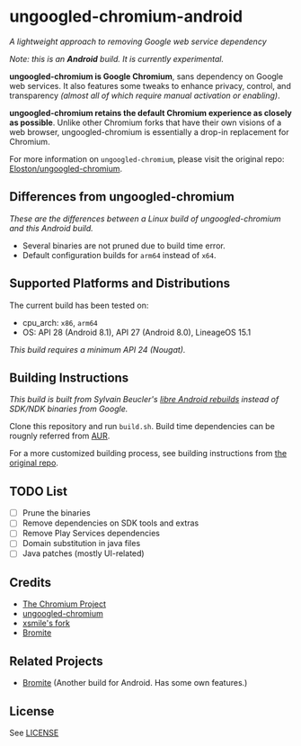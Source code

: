 # ungoogled-chromium-android

*A lightweight approach to removing Google web service dependency*

*Note: this is an **Android** build. It is currently experimental.*

**ungoogled-chromium is Google Chromium**, sans dependency on Google web services. It also features some tweaks to enhance privacy, control, and transparency *(almost all of which require manual activation or enabling)*.

**ungoogled-chromium retains the default Chromium experience as closely as possible**. Unlike other Chromium forks that have their own visions of a web browser, ungoogled-chromium is essentially a drop-in replacement for Chromium.

For more information on `ungoogled-chromium`, please visit the original repo: [Eloston/ungoogled-chromium](https://github.com/Eloston/ungoogled-chromium).

## Differences from ungoogled-chromium

*These are the differences between a Linux build of ungoogled-chromium and this Android build.*

* Several binaries are not pruned due to build time error.
* Default configuration builds for `arm64` instead of `x64`.

## Supported Platforms and Distributions

The current build has been tested on:
* cpu_arch: `x86`, `arm64`
* OS: API 28 (Android 8.1), API 27 (Android 8.0), LineageOS 15.1

*This build requires a minimum API 24 (Nougat).*

## Building Instructions
*This build is built from Sylvain Beucler's [libre Android rebuilds](http://android-rebuilds.beuc.net/) instead of SDK/NDK binaries from Google.*

Clone this repository and run `build.sh`. Build time dependencies can be rougnly referred from [AUR](https://aur.archlinux.org/packages/ungoogled-chromium-archlinux/).

For a more customized building process, see building instructions from [the original repo](https://github.com/Eloston/ungoogled-chromium/blob/master/docs/building.md).

## TODO List
- [ ] Prune the binaries
- [ ] Remove dependencies on SDK tools and extras
- [ ] Remove Play Services dependencies
- [ ] Domain substitution in java files
- [ ] Java patches (mostly UI-related)

## Credits

* [The Chromium Project](//www.chromium.org/)
* [ungoogled-chromium](//github.com/Eloston/ungoogled-chromium)
* [xsmile's fork](//github.com/xsmile/ungoogled-chromium/tree/android)
* [Bromite](//github.com/bromite/bromite)

## Related Projects

* [Bromite](//github.com/bromite/bromite) (Another build for Android. Has some own features.)

## License

See [LICENSE](LICENSE)